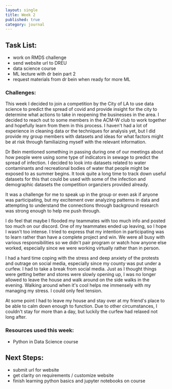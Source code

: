 ```yaml
---
layout: single
title: Week 2
published: true
category: journal
---
```

## Task List:
- work on RMDS challenge
- send website url to DREU
- data science course
- ML lecture with dr bein part 2
- request materials from dr bein when ready for more ML

### Challenges:
This week I decided to join a competition by the City of LA to use data science to predict the spread of covid and provide insight for the city to determine what actions to take in reopening the businesses in the area. I decided to reach out to some members in the ACM-W club to work together and hopefully learn from them in this process. I haven't had a lot of experience in cleaning data or the techniques for analysis yet, but I did provide my group members with datasets and ideas for what factors might be at risk through familiaizing myself with the relevant information.

Dr Bein mentioned something in passing during one of our meetings about how people were using some type of indicators in sewage to predict the spread of infection. I decided to look into datasets related to water contaminants and recreational bodies of water that people might be exposed to as summer begins. It took quite a long time to track down useful datasets for this that could be used with some of the infection and demographic datasets the competition organziers provided already.

It was a challenge for me to speak up in the group or even ask if anyone was participating, but my excitement over analyzing patterns in data and attempting to understand the connections through background research was strong enough to help me push through. 

I do feel that maybe I flooded my teammates with too much info and posted too much on our discord. One of my teammates ended up leaving, so I hope I wasn't too intense. I tried to express that my intention in participating was to learn rather than have a complete project and win. We were all busy with various responsibilities so we didn't pair program or watch how anyone else worked, especially since we were working virtually rather than in person.
    
I had a hard time coping with the stress and deep anxiety of the protests and outrage on social media, especially since my county was put under a curfew. I had to take a break from social media. Just as I thought things were getting better and stores were slowly opening up, I was no longer allowed to leave the house and walk around on the side walks in the evening. Walking around when it's cool helps me immensely with my managing my stress. I could only feel tension. 
    
At some point I had to leave my house and stay over at my friend's place to be able to calm down enough to function. Due to other circumstances, I couldn't stay for more than a day, but luckily the curfew had relaxed not long after. 

### Resources used this week:
- Python in Data Science course



## Next Steps:
- submit url for website
- get clarity on requirements / customize website
- finish learning python basics and jupyter notebooks on course
